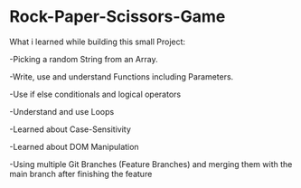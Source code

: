 # Rock-Paper-Scissors-Game

What i learned while building this small Project:

-Picking a random String from an Array.

-Write, use and understand Functions including Parameters.

-Use if else conditionals and logical operators

-Understand and use Loops 

-Learned about Case-Sensitivity

-Learned about DOM Manipulation

-Using multiple Git Branches (Feature Branches) and merging them with the main branch after finishing the feature
